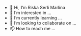 - 👋 Hi, I’m Riska Serli Marlina
- 👀 I’m interested in ...
- 🌱 I’m currently learning ...
- 💞️ I’m looking to collaborate on ...
- 📫 How to reach me ...

<!---
rserl/rserl is a ✨ special ✨ repository because its `README.md` (this file) appears on your GitHub profile.
You can click the Preview link to take a look at your changes.
--->
